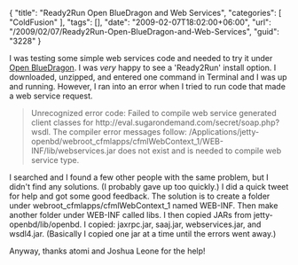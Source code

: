 {
	"title": "Ready2Run Open BlueDragon and Web Services",
	"categories": [
		"ColdFusion"
	],
	"tags": [],
	"date": "2009-02-07T18:02:00+06:00",
	"url": "/2009/02/07/Ready2Run-Open-BlueDragon-and-Web-Services",
	"guid": "3228"
}

I was testing some simple web services code and needed to try it under <a href="http://www.openbluedragon.org">Open BlueDragon</a>. I was <i>very</i> happy to see a 'Ready2Run' install option. I downloaded, unzipped, and entered one command in Terminal and I was up and running. However, I ran into an error when I tried to run code that made a web service request.

<blockquote>
<p>
Unrecognized error code: Failed to compile web service generated client classes for http://eval.sugarondemand.com/secret/soap.php?wsdl. The compiler error messages follow: /Applications/jetty-openbd/webroot_cfmlapps/cfmlWebContext_1/WEB-INF/lib/webservices.jar does not exist and is needed to compile web service type.
</p>
</blockquote>

I searched and I found a few other people with the same problem, but I didn't find any solutions. (I probably gave up too quickly.) I did a quick tweet for help and got some good feedback. The solution is to create a folder under webroot_cfmlapps/cfmlWebContext_1 named WEB-INF. Then make another folder under WEB-INF called libs. I then copied JARs from jetty-openbd/lib/openbd. I copied: jaxrpc.jar, saaj.jar, webservices.jar, and wsdl4.jar. (Basically I copied one jar at a time until the errors went away.)

Anyway, thanks atomi and Joshua Leone for the help!